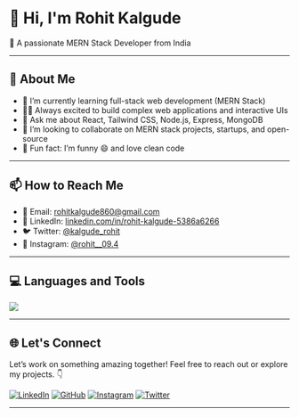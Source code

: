 # 👋 Hi, I'm Rohit Kalgude

🚀 A passionate MERN Stack Developer from India

---

## 🧠 About Me

- 🌱 I’m currently learning full-stack web development (MERN Stack)
- 👨‍💻 Always excited to build complex web applications and interactive UIs
- 💬 Ask me about React, Tailwind CSS, Node.js, Express, MongoDB
- 👯 I’m looking to collaborate on MERN stack projects, startups, and open-source
- 🧩 Fun fact: I’m funny 😄 and love clean code

---

## 📫 How to Reach Me

- 📧 Email: [rohitkalgude860@gmail.com](mailto:rohitkalgude860@gmail.com)
- 🔗 LinkedIn: [linkedin.com/in/rohit-kalgude-5386a6266](https://www.linkedin.com/in/rohit-kalgude-5386a6266)
- 🐦 Twitter: [@kalgude_rohit](https://x.com/kalgude_rohit?s=09)
- 📸 Instagram: [@rohit__09.4](https://www.instagram.com/rohit__09.4/#)

---

## 💻 Languages and Tools

<p>
  <img src="https://skillicons.dev/icons?i=html,css,js,react,nodejs,express,mongodb,tailwind,bootstrap,git,vscode,docker,aws" />
</p>

---




## 🌐 Let's Connect

Let’s work on something amazing together! Feel free to reach out or explore my projects. 👇

[![LinkedIn](https://img.shields.io/badge/LinkedIn-blue?style=flat&logo=linkedin&labelColor=blue)](https://www.linkedin.com/in/rohit-kalgude-5386a6266)
[![GitHub](https://img.shields.io/badge/GitHub-black?style=flat&logo=github)](https://github.com/rohitkalgude007)
[![Instagram](https://img.shields.io/badge/Instagram-pink?style=flat&logo=instagram)](https://www.instagram.com/rohit__09.4/#)
[![Twitter](https://img.shields.io/badge/Twitter-blue?style=flat&logo=twitter)](https://x.com/kalgude_rohit?s=09)

---
